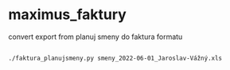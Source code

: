 # maximus_faktury
convert export from planuj smeny do faktura formatu

<code>
./faktura_planujsmeny.py smeny_2022-06-01_Jaroslav-Vážný.xls
</code>
